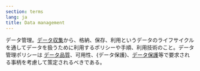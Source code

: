 ```yaml
---
section: terms
lang: ja
title: Data management
---
```


データ管理。[データ収集](/glossary/ja/terms/data-collection/)から、格納、保存、利用というデータのライフサイクルを通してデータを扱うために利用するポリシーや手順、利用技術のこと。データ管理ポリシーは [データ品質](/glossary/ja/terms/data-quality/)、可用性、{データ保護}、[データ保護](/glossary/ja/terms/data-preservation/)等で要求される事柄を考慮して策定されるべきである。
